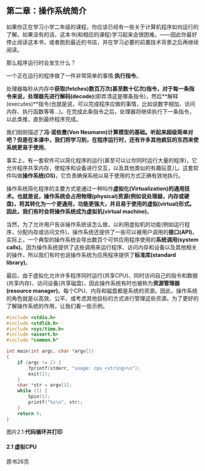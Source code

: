 ## 第二章：操作系统简介

如果你正在学习小学二年级的课程，你应该已经有一些关于计算机程序如何运行的了解。如果没有的话，这本书(和相应的课程)学习起来会很困难。——因此你最好停止阅读这本书，或者跑到最近的书店，并在学习必要的前置技术背景之后再继续阅读。

那么程序运行时会发生什么？

一个正在运行的程序做了一件非常简单的事情:**执行指令**。

处理器每秒从内存中**获取(fetches)**数百万次(甚至数十亿次)指令，对于每一条指令来说，处理器先进行**解码(decode)**(即弄清这是哪条指令)，然后**解释(executes)**指令(也就是说，可以完成程序应做的事情，比如说数字相加、访问内存、执行函数等等...)。在完成此条指令之后，处理器将继续执行下一条指令，以此类推，直到最终程序完成。

我们刚刚描述了**冯·诺依曼(Von Neumann)**计算模型的基础。听起来超级简单对吧？但是在本课中，我们将学习到，在程序运行时，还有许多其他疯狂的东西来使系统更**易于使用**。

事实上，有一套软件可以简化程序的运行(甚至可以让你同时运行大量的程序)，它允许程序共享内存，使程序和设备进行交互，以及其他类似的有趣玩意儿。这套软件叫做**操作系统(OS)**，它负责确保系统以易于使用的方式正确有效地执行。

操作系统简化程序的主要方式是通过一种叫作**虚拟化(Virtualization)**的通用技术。也就是说，操作系统会占用**物理(physical)**资源(例如说处理器，内存或硬盘)，将其转化为一个更通用，功能更强大，并且易于使用的**虚拟(virtual)**形式。因此，我们有时会将操作系统成为**虚拟机(virtual machine)**。

当然，为了允许用户告诉操作系统该怎么做，以利用虚拟机的功能(例如运行程序，分配内存或访问文件)，操作系统还提供了一些可以被用户调用的**接口(API)**。实际上，一个典型的操作系统会导出数百个可供应用程序使用的**系统调用(system calls)**。因为操作系统提供了这些调用来运行程序、访问内存和设备以及其他相关的操作，所以我们有时也说操作系统为应用程序提供了**标准库(standard library)**。

最后，由于虚拟化允许许多程序同时运行(共享CPU)、同时访问自己的指令和数据(共享内存)、访问设备(共享磁盘)，因此操作系统有时也被称为**资源管理器(resource manager)**。每个CPU、内存和磁盘都是系统的资源。因此，操作系统的角色就是以高效、公平、或考虑其他目标的方式进行管理这些资源。为了更好的了解操作系统的作用，让我们看一些示例。

```c
#include <stdio.h>
#include <stdlib.h>
#include <sys/time.h>
#include <assert.h>
#include "common.h"

int main(int argc, char *argv[])
{
	if (argc != 2) {
		fprintf(stderr, "usage: cpu <string>\n");
		exit(1);
	}
	char *str = argv[1];
	while (1) {
		Spin(1);
		printf("%s\n", str);
	}
	return 0;
}

```

图片2.1:**代码循环并打印**



<h4>2.1 虚拟CPU</h4>

原书26页